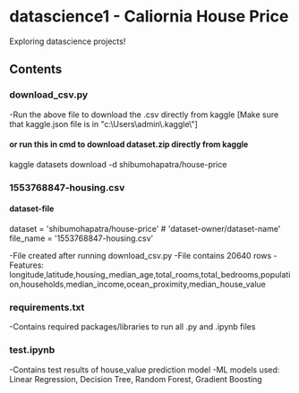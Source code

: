 # datascience1 - Caliornia House Price
Exploring datascience projects!

## Contents
### download_csv.py
-Run the above file to download the .csv directly from kaggle [Make sure that kaggle.json file is in "c:\\Users\\admin\\.kaggle\\"]

#### or run this in cmd to download dataset.zip directly from kaggle
kaggle datasets download -d shibumohapatra/house-price 

### 1553768847-housing.csv
#### dataset-file
dataset = 'shibumohapatra/house-price'  # 'dataset-owner/dataset-name'
file_name = '1553768847-housing.csv'

-File created after running download_csv.py
-File contains 20640 rows
-Features: longitude,latitude,housing_median_age,total_rooms,total_bedrooms,population,households,median_income,ocean_proximity,median_house_value

### requirements.txt
-Contains required packages/libraries to run all .py and .ipynb files

### test.ipynb
-Contains test results of house_value prediction model
-ML models used: Linear Regression, Decision Tree, Random Forest, Gradient Boosting 
